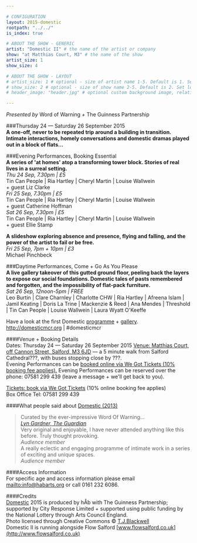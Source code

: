 ```yaml
---

# CONFIGURATION
layout: 2015-domestic
rootpath: "../../"
is_index: true

# ABOUT THE SHOW - GENERIC
artist: "Domestic II" # the name of the artist or company
show: "at Matthias Court, M3" # the name of the show
artist_size: 1
show_size: 4

# ABOUT THE SHOW - LAYOUT
# artist_size: 1 # optional - size of artist name 1-5. Default is 1. Set longer names to lower values
# show_size: 2 # optional - size of show name 2-5. Default is 2. Set longer names to lower values
# header_image: "header.jpg" # optional custom background image, relative to current page

---
```

*Presented by* Word of Warning *+* The Guinness Partnership        
        
###Thursday 24 — Saturday 26 September 2015        
**A one-off, never to be repeated trip around a building in transition. Intimate interactions, homely conversations and domestic dramas played out in a block of flats…**        
         
###Evening Performances, Booking Essential	
**A series of 'at homes' atop a transforming tower block. Stories of real lives in a surreal setting.**         
*Thu 24 Sep, 7.30pm | £5*        
Tin Can People | Ria Hartley | Cheryl Martin | Louise Wallwein<br>+ guest Liz Clarke        
*Fri 25 Sep, 7.30pm | £5*        
Tin Can People | Ria Hartley | Cheryl Martin | Louise Wallwein<br>+ guest Catherine Hoffman        
*Sat 26 Sep, 7.30pm | £5*        
Tin Can People | Ria Hartley | Cheryl Martin | Louise Wallwein<br>+ guest Ellie Stamp        

**A slideshow exploring absence and presence, flying and falling, and the power of the artist to fail or be free.**        
*Fri 25 Sep, 7pm + 10pm | £3*        
Michael Pinchbeck        
       
###Daytime Performances, Come + Go As You Please        
**A live gallery takeover of this gutted ground floor, peeling back the layers to expose our social foundations. Domestic tales of pasts remembered and forgotten, and the impossibility of flat-pack furniture.**        
*Sat 26 Sep, 12noon-5pm | FREE*        
Leo Burtin | Clare Charnley | Charlotte CHW | Ria Hartley | Afreena Islam | Jamil Keating | Doris La Trine | Mackenzie & Reed | Ana Mendes | Threshold | Tin Can People | Louise Wallwein | Laura Wyatt O'Keeffe        
         
Have a look at the first Domestic [programme](/archive/2013-domestic) + [gallery](/galleries/2013-domestic).        
http://domesticmcr.org | #domesticmcr         
        
####Venue + Booking Details        
Dates: Thursday 24 — Saturday 26 September 2015 
[Venue: Matthias Court, off Cannon Street, Salford, M3 6JD](http://bit.ly/domesticTWO) — a 5 minute walk from Salford Cathedral???, with buses stopping close by ???.            
Evening Performances can be [booked online via We Got Tickets (10% booking fee applies).](http://www.wegottickets.com/wordofwarning)
Evening Performances can be reserved over the phone: 07581 299 439 (leave a message + we'll get back to you). 

[Tickets: book via We Got Tickets](http://www.wegottickets.com/wordofwarning) (10% online booking fee applies)            
Box Office Tel: 07581 299 439        
        
####What people said about [Domestic (2013)](/archive/2013-domestic)      
>Curated by the ever-impressive Word Of Warning…<br>*[Lyn Gardner, The Guardian](http://www.theguardian.com/stage/2013/nov/02/this-weeks-theatre)*        
>Very original and enjoyable, I have never attended anything like this before. Truly thought provoking.<br>*Audience member*          
>A really eclectic and engaging programme of intimate work in a series of exciting and unique spaces.<br>*Audience member*          
         
####Access Information        
For specific age and access information please email <mailto:info@habarts.org> or call 0161 232 6086.       
        
####Credits         
[Domestic](/hab/domestic) 2015 is produced by hÅb with The Guinness Partnership; supported by City Response Limited + supported using public funding by the National Lottery through Arts Council England.        
Photo licensed through Creative Commons © [T.J.Blackwell](http://tjblackwell.co.uk/lucid)        
Domestic II is running alongside Flow Salford [www.flowsalford.co.uk](http://www.flowsalford.co.uk)
